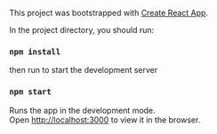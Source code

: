 This project was bootstrapped with [Create React App](https://github.com/facebook/create-react-app).


In the project directory, you should run:

### `npm install`

then run to start the development server 
### `npm start`

Runs the app in the development mode.<br />
Open [http://localhost:3000](http://localhost:3000) to view it in the browser.